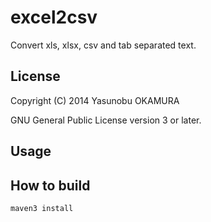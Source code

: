 excel2csv
=========

Convert xls, xlsx, csv and tab separated text.

License
-------

Copyright (C) 2014 Yasunobu OKAMURA

GNU General Public License version 3 or later.

Usage
-----



How to build
------------

    maven3 install



